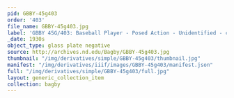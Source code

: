 ```yaml
---
pid: GBBY-45g403
order: '403'
file_name: GBBY-45g403.jpg
label: 'GBBY 45G/403: Baseball Player - Posed Action - Unidentified - c1930s'
_date: 1930s
object_type: glass plate negative
source: http://archives.nd.edu/Bagby/GBBY-45g403.jpg
thumbnail: "/img/derivatives/simple/GBBY-45g403/thumbnail.jpg"
manifest: "/img/derivatives/iiif/images/GBBY-45g403/manifest.json"
full: "/img/derivatives/simple/GBBY-45g403/full.jpg"
layout: generic_collection_item
collection: bagby
---
```

